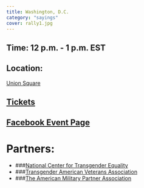 ```yaml
---
title: Washington, D.C.
category: "sayings"
cover: rally1.jpg
---
```


## Time: 12 p.m. - 1 p.m. EST

## Location:
<a href="https://goo.gl/maps/ziT2E2ETKBR2" target="_blank">Union Square</a>

## <a href="http://act.transequality.org/site/Calendar/1570901052">Tickets</a>

## <a href="https://www.facebook.com/events/359718208217306/">Facebook Event Page</a>


# Partners:
- ###<a href="https://transequality.org">National Center for Transgender Equality</a>
- ###<a href="http://transveteran.org">Transgender American Veterans Association</a>
- ###<a href="https://militarypartners.org">The American Military Partner Association</a>

